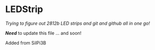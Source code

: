 # LEDStrip
*Trying to figure out 2812b LED strips and git and github all in one go!*

***Need*** to update this file ...
and soon!

Added from SilPi3B

